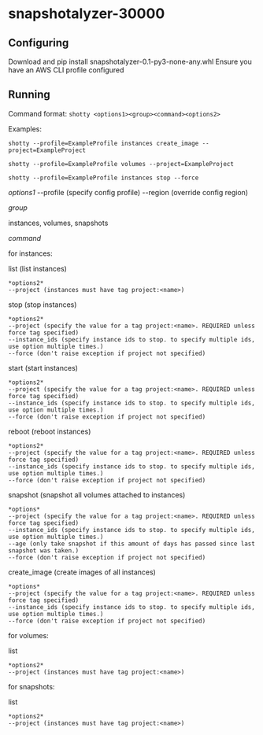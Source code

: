 # snapshotalyzer-30000


## Configuring

Download and pip install snapshotalyzer-0.1-py3-none-any.whl
Ensure you have an AWS CLI profile configured

## Running

Command format:
`shotty <options1><group><command><options2>`

Examples:

`shotty --profile=ExampleProfile instances create_image --project=ExampleProject`

`shotty --profile=ExampleProfile volumes --project=ExampleProject`

`shotty --profile=ExampleProfile instances stop --force`



*options1*
--profile (specify config profile)
--region (override config region)

*group*

instances, volumes, snapshots 

*command*

for instances:

list (list instances)

	*options2*
	--project (instances must have tag project:<name>)

stop (stop instances)

	*options2*
	--project (specify the value for a tag project:<name>. REQUIRED unless force tag specified)
	--instance_ids (specify instance ids to stop. to specify multiple ids, use option multiple times.)
	--force (don't raise exception if project not specified)
	
start (start instances)

	*options2*
	--project (specify the value for a tag project:<name>. REQUIRED unless force tag specified)
	--instance_ids (specify instance ids to stop. to specify multiple ids, use option multiple times.)
	--force (don't raise exception if project not specified)
	
reboot (reboot instances)

	*options2*
	--project (specify the value for a tag project:<name>. REQUIRED unless force tag specified)
	--instance_ids (specify instance ids to stop. to specify multiple ids, use option multiple times.)
	--force (don't raise exception if project not specified)
	
snapshot (snapshot all volumes attached to instances)

	*options*
	--project (specify the value for a tag project:<name>. REQUIRED unless force tag specified)
	--instance_ids (specify instance ids to stop. to specify multiple ids, use option multiple times.)
	--age (only take snapshot if this amount of days has passed since last snapshot was taken.)
	--force (don't raise exception if project not specified)
	
create_image (create images of all instances)

	*options*
	--project (specify the value for a tag project:<name>. REQUIRED unless force tag specified)
	--instance_ids (specify instance ids to stop. to specify multiple ids, use option multiple times.)
	--force (don't raise exception if project not specified)	



for volumes:

list

	*options2*
	--project (instances must have tag project:<name>)

for snapshots:

list

	*options2*
	--project (instances must have tag project:<name>)




